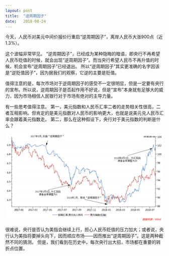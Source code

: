 ```yaml
---
layout: post
title:  "逆周期因子"
date:   2018-08-24
---
```


今天，人民币对美元中间价报价行重启“逆周期因子”，离岸人民币大涨900点（近1.3%）。

这个波幅非常罕见。
“逆周期因子”，已经成为某种隐晦的暗语，即央行不再希望人民币贬值的时候，就会出现“逆周期因子”。而当央行希望人民币不再升值的时候，机会宣布“逆周期因子”已经退出。
所以“逆周期因子”其实更准确的名字因该是“逆贬值因子”，因为据我们的观察，它逆的主要是贬值。

值得注意的是，每次市场对于逆周期因子的感受不一定很明显，但是一定要有央行的宣布。所以说，逆周期因子是否起作用不好说，但是“宣布”本身就有足够大的威力，因为市场相信人民银行对于市场有绝对的主导力量。

有一些思考值得注意。
第一，美元指数和人民币汇率二者的走势相关性很高，二者互相影响。但肯定的是美元指数对人民币的影响更大，也就是说美元兑人民币汇率会跟着美元指数走。
第二，那么在这种假设下，央行对于美元指数的判断是什么？

![CNY](/images/anti-cyclic-factor.PNG)

很难说，央行是否认为美指会继续上行，担心人民币贬值的压力加大；或者说，央行认为美指将要掉头向下，因而顺应市场——因而推出“逆周期因子”。这是两种截然不同的猜测。
但是，我们看到在历史中，每次央行出大招，市场都在重要的转折点位置。





